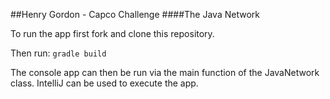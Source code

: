 ##Henry Gordon - Capco Challenge
####The Java Network

To run the app first fork and clone this repository.

Then run:
```gradle build```

The console app can then be run via the main function of the JavaNetwork class.
IntelliJ can be used to execute the app.
